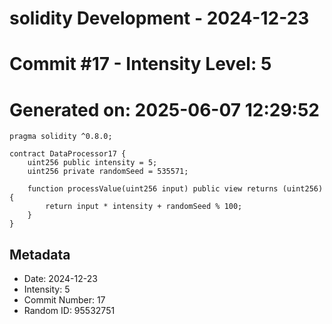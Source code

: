 ﻿# solidity Development - 2024-12-23
# Commit #17 - Intensity Level: 5
# Generated on: 2025-06-07 12:29:52
```solidity
pragma solidity ^0.8.0;

contract DataProcessor17 {
    uint256 public intensity = 5;
    uint256 private randomSeed = 535571;

    function processValue(uint256 input) public view returns (uint256) {
        return input * intensity + randomSeed % 100;
    }
}
```
## Metadata
- Date: 2024-12-23
- Intensity: 5
- Commit Number: 17
- Random ID: 95532751
